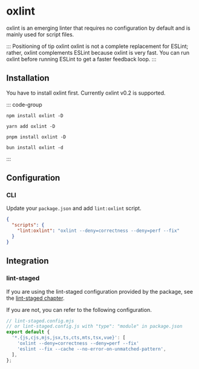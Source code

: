# oxlint

oxlint is an emerging linter that requires no configuration by default and is mainly used for script files.

::: Positioning of tip oxlint
oxlint is not a complete replacement for ESLint; rather, oxlint complements ESLint because oxlint is very fast. You can run oxlint before running ESLint to get a faster feedback loop.
:::

## Installation

You have to install oxlint first. Currently oxlint v0.2 is supported.

::: code-group

```shell [npm]
npm install oxlint -D
```

```shell [yarn]
yarn add oxlint -D
```

```shell [pnpm]
pnpm install oxlint -D
```

```shell [bun(experimental)]
bun install oxlint -d
```

:::

## Configuration

### CLI

Update your `package.json` and add `lint:oxlint` script.

```json
{
  "scripts": {
    "lint:oxlint": "oxlint --deny=correctness --deny=perf --fix"
  }
}
```

## Integration

### lint-staged

If you are using the lint-staged configuration provided by the package, see the [lint-staged chapter](../git/lint-staged.md).

If you are not, you can refer to the following configuration.

```javascript
// lint-staged.config.mjs
// or lint-staged.config.js with "type": "module" in package.json
export default {
  '*.{js,cjs,mjs,jsx,ts,cts,mts,tsx,vue}': [
    'oxlint --deny=correctness --deny=perf --fix'
    'eslint --fix --cache --no-error-on-unmatched-pattern',
  ],
};
```
